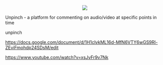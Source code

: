 <div style="text-align: center;">
    <img src="https://png.pngitem.com/pimgs/s/207-2073499_translate-platform-from-english-to-spanish-work-in.png">
</div>

Unpinch - a platform for commenting on audio/video at specific points in time

unpinch


https://docs.google.com/document/d/1H1clvkML16d-MfN6VTY6wGS9Rl-ZEviFmohdp24SDsM/edit

https://www.youtube.com/watch?v=xsJvFr9v7Nk
